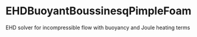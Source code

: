 # EHDBuoyantBoussinesqPimpleFoam
 EHD solver for incompressible flow with buoyancy and Joule heating terms

